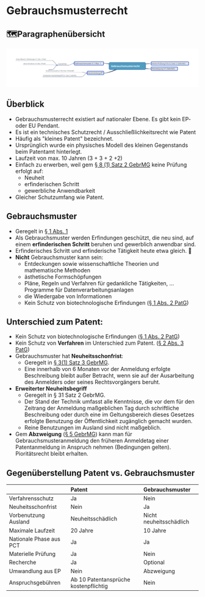 # Gebrauchsmusterrecht

## 🗺️Paragraphenübersicht

![&#xDC;berblick &#xFC;ber Paragraphen \(Eigene Darstellung\)](../../.gitbook/assets/gebrauchsmusterrecht.svg)

## Überblick

* Gebrauchsmusterrecht existiert auf nationaler Ebene. Es gibt kein EP- oder EU Pendant.
* Es ist ein technisches Schutzrecht / Ausschließlichkeitsrecht wie Patent
* Häufig als "kleines Patent" bezeichnet.
* Ursprünglich wurde ein physisches Modell des kleinen Gegenstands beim Patentamt hinterlegt.
* Laufzeit von max. 10 Jahren \(3 + 3 + 2 +2\)
* Einfach zu erwerben, weil gem [§ 8 \(1\) Satz 2 GebrMG](https://www.gesetze-im-internet.de/gebrmg/__8.html) keine Prüfung erfolgt auf:
  * Neuheit
  * erfinderischen Schritt 
  * gewerbliche Anwendbarkeit
* Gleicher Schutzumfang wie Patent.

## Gebrauchsmuster

* Geregelt in [§ 1 Abs. 1](https://www.gesetze-im-internet.de/gebrmg/__1.html)
* Als Gebrauchsmuster werden Erfindungen geschützt, die neu sind, auf einem **erfinderischen Schritt** beruhen und gewerblich anwendbar sind.
* Erfinderisches Schritt und erfinderische Tätigkeit heute etwa gleich. 🤝
* **Nicht** Gebrauchsmuster kann sein:
  * Entdeckungen sowie wissenschaftliche Theorien und mathematische Methoden
  * ästhetische Formschöpfungen
  * Pläne, Regeln und Verfahren für gedankliche Tätigkeiten, ... Programme für Datenverarbeitungsanlagen
  * die Wiedergabe von Informationen
  * Kein Schutz von biotechnologische Erfindungen \([§ 1 Abs. 2 PatG](https://www.gesetze-im-internet.de/patg/__1.html)\)

## Unterschied zum Patent:

* Kein Schutz von biotechnologische Erfindungen \([§ 1 Abs. 2 PatG](https://www.gesetze-im-internet.de/patg/__1.html)\)
* Kein Schutz von **Verfahren** im Unterschied zum Patent. \([§ 2 Abs. 3 PatG](https://www.gesetze-im-internet.de/gebrmg/__3.html)\)
* Gebrauchsmuster hat **Neuheitsschonfrist**: 
  * Geregelt in [§ 3\(1\) Satz 3 GebrMG](https://www.gesetze-im-internet.de/gebrmg/__1.html).
  * Eine innerhalb von 6 Monaten vor der Anmeldung erfolgte Beschreibung bleibt außer Betracht, wenn sie auf der Ausarbeitung des Anmelders oder seines Rechtsvorgängers beruht.
* **Erweiterter Neuheitsbegriff**
  * Geregelt in § 31 Satz 2 GebrMG.
  * Der Stand der Technik umfasst alle Kenntnisse, die vor dem für den Zeitrang der Anmeldung maßgeblichen Tag durch schriftliche Beschreibung oder durch eine im Geltungsbereich dieses Gesetzes erfolgte Benutzung der Öffentlichkeit zugänglich gemacht wurden.
  * Reine Benutzungen im Ausland sind nicht maßgeblich.
* Gem **Abzweigung** \([§ 5 GebrMG](https://www.gesetze-im-internet.de/gebrmg/__5.html)\) kann man für Gebrauchsmusteranmeldung den früheren Anmeldetag einer Patentanmeldung in Anspruch nehmen \(Bedingungen gelten\). Pioritätsrecht bleibt erhalten.

## Gegenüberstellung Patent vs. Gebrauchsmuster

|  | Patent | Gebrauchsmuster |
| :--- | :--- | :--- |
| Verfahrensschutz | Ja | Nein |
| Neuheitsschonfrist | Nein | Ja |
| Vorbenutzung Ausland | Neuheitsschädlich | Nicht neuheitsschädlich |
| Maximale Laufzeit | 20 Jahre | 10 Jahre |
| Nationale Phase aus PCT | Ja | Ja |
| Materielle Prüfung | Ja | Nein |
| Recherche | Ja | Optional |
| Umwandlung aus EP | Nein | Abzweigung |
| Anspruchsgebühren | Ab 10 Patentansprüche kostenpflichtig | Nein |

